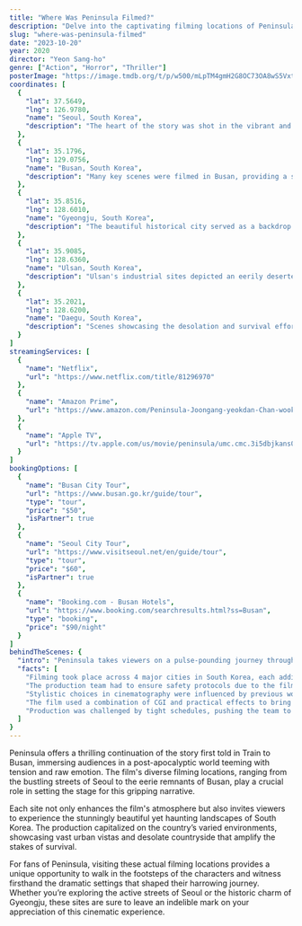 ```yaml
---
title: "Where Was Peninsula Filmed?"
description: "Delve into the captivating filming locations of Peninsula, the thrilling sequel to the acclaimed Train to Busan, and discover the diverse landscapes that amplify its intense narrative."
slug: "where-was-peninsula-filmed"
date: "2023-10-20"
year: 2020
director: "Yeon Sang-ho"
genre: ["Action", "Horror", "Thriller"]
posterImage: "https://image.tmdb.org/t/p/w500/mLpTM4gmH2G8OC73OA8wS5VxtN0.jpg"
coordinates: [
  { 
    "lat": 37.5649, 
    "lng": 126.9780, 
    "name": "Seoul, South Korea", 
    "description": "The heart of the story was shot in the vibrant and chaotic streets of Seoul, now overrun by a post-apocalyptic atmosphere."
  },
  { 
    "lat": 35.1796, 
    "lng": 129.0756, 
    "name": "Busan, South Korea", 
    "description": "Many key scenes were filmed in Busan, providing a stark contrast between the city before and after the outbreak."
  },
  { 
    "lat": 35.8516, 
    "lng": 128.6010, 
    "name": "Gyeongju, South Korea", 
    "description": "The beautiful historical city served as a backdrop for various sequences, enhancing the film’s visual storytelling."
  },
  { 
    "lat": 35.9085, 
    "lng": 128.6360, 
    "name": "Ulsan, South Korea", 
    "description": "Ulsan's industrial sites depicted an eerily deserted environment integral to the film's tension."
  },
  { 
    "lat": 35.2021, 
    "lng": 128.6200, 
    "name": "Daegu, South Korea", 
    "description": "Scenes showcasing the desolation and survival efforts were filmed in Daegu, enhancing the film’s chilling narrative."
  }
]
streamingServices: [
  {
    "name": "Netflix",
    "url": "https://www.netflix.com/title/81296970"
  },
  {
    "name": "Amazon Prime",
    "url": "https://www.amazon.com/Peninsula-Joongang-yeokdan-Chan-wook-Phillip/dp/B09FJ43F3R"
  },
  {
    "name": "Apple TV",
    "url": "https://tv.apple.com/us/movie/peninsula/umc.cmc.3i5dbjkans0bmt93z8zgfl6z0"
  }
]
bookingOptions: [
  {
    "name": "Busan City Tour",
    "url": "https://www.busan.go.kr/guide/tour",
    "type": "tour",
    "price": "$50",
    "isPartner": true
  },
  {
    "name": "Seoul City Tour",
    "url": "https://www.visitseoul.net/en/guide/tour",
    "type": "tour",
    "price": "$60",
    "isPartner": true
  },
  {
    "name": "Booking.com - Busan Hotels",
    "url": "https://www.booking.com/searchresults.html?ss=Busan",
    "type": "booking",
    "price": "$90/night"
  }
]
behindTheScenes: {
  "intro": "Peninsula takes viewers on a pulse-pounding journey through a world ravaged by a relentless zombie apocalypse. Its filming locations span from urban jungles to desolate landscapes, embodying the struggle for survival in a stark new reality. By showcasing the beauty of South Korea, the film juxtaposes the horrific with the breathtaking.",
  "facts": [
    "Filming took place across 4 major cities in South Korea, each adding its unique flavor and intensity to the story.",
    "The production team had to ensure safety protocols due to the film's extensive action sequences and stunts, emphasizing a high level of coordination.",
    "Stylistic choices in cinematography were influenced by previous works, such as the acclaimed Train to Busan, creating a sense of continuity.",
    "The film used a combination of CGI and practical effects to bring the zombie apocalypse to life, resulting in visually stunning sequences.",
    "Production was challenged by tight schedules, pushing the team to creatively adapt various locations to portray their devastated settings."
  ]
}
---
```


<PeninsulaFilmGuide />

Peninsula offers a thrilling continuation of the story first told in Train to Busan, immersing audiences in a post-apocalyptic world teeming with tension and raw emotion. The film's diverse filming locations, ranging from the bustling streets of Seoul to the eerie remnants of Busan, play a crucial role in setting the stage for this gripping narrative.

Each site not only enhances the film's atmosphere but also invites viewers to experience the stunningly beautiful yet haunting landscapes of South Korea. The production capitalized on the country’s varied environments, showcasing vast urban vistas and desolate countryside that amplify the stakes of survival.

For fans of Peninsula, visiting these actual filming locations provides a unique opportunity to walk in the footsteps of the characters and witness firsthand the dramatic settings that shaped their harrowing journey. Whether you’re exploring the active streets of Seoul or the historic charm of Gyeongju, these sites are sure to leave an indelible mark on your appreciation of this cinematic experience.